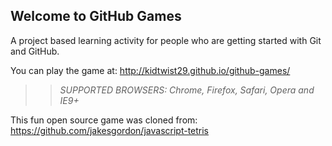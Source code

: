 ## Welcome to GitHub Games

A project based learning activity for people who are getting started with Git and GitHub.

You can play the game at: http://kidtwist29.github.io/github-games/

>> _*SUPPORTED BROWSERS*: Chrome, Firefox, Safari, Opera and IE9+_

This fun open source game was cloned from: https://github.com/jakesgordon/javascript-tetris
